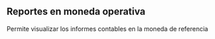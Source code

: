 ## Reportes en moneda operativa

Permite visualizar los informes contables en la moneda de referencia
